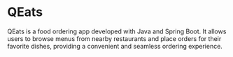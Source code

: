 # QEats
QEats is a food ordering app developed with Java and Spring Boot. It allows users to browse menus from nearby restaurants and place orders for their favorite dishes, providing a convenient and seamless ordering experience.